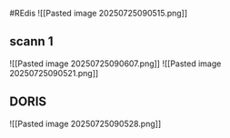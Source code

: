 #REdis
![[Pasted image 20250725090515.png]]

## scann 1


![[Pasted image 20250725090607.png]]
![[Pasted image 20250725090521.png]]


## DORIS

![[Pasted image 20250725090528.png]]